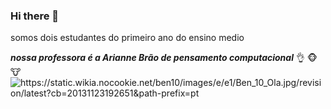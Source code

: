### Hi there 👋

somos dois estudantes do primeiro ano do ensino medio

***nossa professora é a Arianne Brão de pensamento computacional*** :ok_hand:	:monkey_face:	:cow:	
  <img src="imagem.jpg" alt="https://static.wikia.nocookie.net/ben10/images/e/e1/Ben_10_Ola.jpg/revision/latest?cb=20131123192651&path-prefix=pt">
